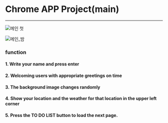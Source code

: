 # Chrome APP Project(main)
-----------------------------
![메인 첫](https://user-images.githubusercontent.com/62427558/138875780-de17e68c-e6bc-4fce-bca2-c8dc8bfb7caa.png)

![메인_밤](https://user-images.githubusercontent.com/62427558/138876453-f89949c8-c8a7-43a2-8057-482055af7207.png)


### function
#### 1. Write your name and press enter
#### 2. Welcoming users with appropriate greetings on time
#### 3. The background image changes randomly
#### 4. Show your location and the weather for that location in the upper left corner
#### 5. Press the TO DO LIST button to load the next page.

